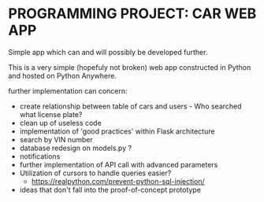 # PROGRAMMING PROJECT: CAR WEB APP

Simple app which can and will possibly be developed further.

This is a very simple (hopefuly not broken) web app constructed in Python and hosted on Python Anywhere.

further implementation can concern:
* create relationship between table of cars and users - Who searched what license plate?
* clean up of useless code
* implementation of 'good practices' within Flask architecture
* search by VIN number
* database redesign on models.py ?
* notifications
* further implementation of API call with advanced parameters
* Utilization of cursors to handle queries easier?
    * https://realpython.com/prevent-python-sql-injection/
* ideas that don't fall into the proof-of-concept prototype
